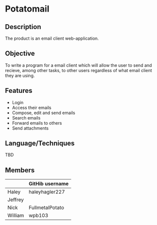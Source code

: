 # Potatomail


## Description
The product is an email client web-application.  

## Objective
To write a program for a email client which will allow the user to send and recieve, among other tasks, to other users regardless of what email client they are using.

## Features
* Login 
* Access their emails
* Compose, edit and send emails
* Search emails
* Forward emails to others
* Send attachments

## Language/Techniques
TBD

## Members
||GitHib username|
|------|-------|
|Haley | haleyhagler227 |
|Jeffrey| |
|Nick | FullmetalPotato|
|William |wpb103 |
